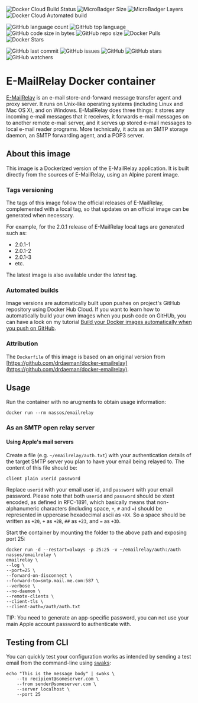 ![Docker Cloud Build Status](https://img.shields.io/docker/cloud/build/nassos/emailrelay)
![MicroBadger Size](https://img.shields.io/microbadger/image-size/nassos/emailrelay)
![MicroBadger Layers](https://img.shields.io/microbadger/layers/nassos/emailrelay)
![Docker Cloud Automated build](https://img.shields.io/docker/cloud/automated/nassos/emailrelay)

![GitHub language count](https://img.shields.io/github/languages/count/nmichas/emailrelay)
![GitHub top language](https://img.shields.io/github/languages/top/nmichas/emailrelay)
![GitHub code size in bytes](https://img.shields.io/github/languages/code-size/nmichas/emailrelay)
![GitHub repo size](https://img.shields.io/github/repo-size/nmichas/emailrelay)
![Docker Pulls](https://img.shields.io/docker/pulls/nassos/emailrelay)
![Docker Stars](https://img.shields.io/docker/stars/nassos/emailrelay)

![GitHub last commit](https://img.shields.io/github/last-commit/nmichas/emailrelay)
![GitHub issues](https://img.shields.io/github/issues/nmichas/emailrelay)
![GitHub](https://img.shields.io/github/license/nmichas/emailrelay)
![GitHub stars](https://img.shields.io/github/stars/nmichas/emailrelay?style=social)
![GitHub watchers](https://img.shields.io/github/watchers/nmichas/emailrelay?style=social)


# E-MailRelay Docker container

[E-MailRelay](http://emailrelay.sourceforge.net) is an e-mail store-and-forward message transfer agent and proxy server. It runs on Unix-like operating systems (including Linux and Mac OS X), and on Windows.
E-MailRelay does three things: it stores any incoming e-mail messages that it receives, it forwards e-mail messages on to another remote e-mail server, and it serves up stored e-mail messages to local e-mail reader programs. More technically, it acts as an SMTP storage daemon, an SMTP forwarding agent, and a POP3 server.

## About this image

This image is a Dockerized version of the E-MailRelay application. It is built directly from the sources
of E-MailRelay, using an Alpine parent image.

### Tags versioning

The tags of this image follow the official releases of E-MailRelay,
complemented with a local tag, so that updates on an official image
can be generated when necessary.

For example, for the 2.0.1 release of E-MailRelay local tags are generated
such as: 
- 2.0.1-1 
- 2.0.1-2 
- 2.0.1-3 
- etc.

The latest image is also available under the _latest_ tag.

### Automated builds

Image versions are automatically built upon pushes on project's GitHub repository
using Docker Hub Cloud. If you want to learn how to automatically build your own images when you push code on GitHUb, you can have a look on my tutorial [Build your Docker images automatically when you push on GitHub](https://medium.com/@NMichas/build-your-docker-images-automatically-when-you-push-on-github-18e80ece76af).

### Attribution

The `Dockerfile` of this image is based on an original version from
[https://github.com/drdaeman/docker-emailrelay](https://github.com/drdaeman/docker-emailrelay).

## Usage
Run the container with no arugments to obtain usage information:

`docker run --rm nassos/emailrelay`

### As an SMTP open relay server
#### Using Apple's mail servers
Create a file (e.g. `~/emailrelay/auth.txt`) with your authentication details of the target SMTP server you plan to have your
email being relayed to. The content of this file should be:
```
client plain userid password
```
Replace `userid` with your email user id, and `password` with your email password. Please note that
both `userid` and
`password` should be xtext encoded, as defined in RFC-1891, which basically means that non-alphanumeric
characters (including space, `+`, `#` and `=`) should be represented in uppercase hexadecimal
ascii as `+XX`. So a space should be written as `+20`, `+` as `+2B`, `##` as `+23`, and `=` as `+3D`.

Start the container by mounting the folder to the above path and exposing port 25:
```
docker run -d --restart=always -p 25:25 -v ~/emailrelay/auth:/auth nassos/emailrelay \
emailrelay \
--log \
--port=25 \
--forward-on-disconnect \
--forward-to=smtp.mail.me.com:587 \
--verbose \
--no-daemon \
--remote-clients \
--client-tls \
--client-auth=/auth/auth.txt
```

TIP: You need to generate an app-specific password, you can not use your main Apple account password to authenticate with.

## Testing from CLI
You can quickly test your configuration works as intended by sending a test email from the command-line using [swaks](http://www.jetmore.org/john/code/swaks/):

```
echo "This is the message body" | swaks \
	--to recipient@someserver.com \
	--from sender@someserver.com \
	--server localhost \
	--port 25
```